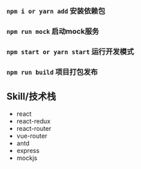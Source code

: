 ### `npm i or yarn add` 安装依赖包

### `npm run mock` 启动mock服务

### `npm start or yarn start` 运行开发模式

### `npm run build` 项目打包发布

## Skill/技术栈

- react
- react-redux
- react-router
- vue-router
- antd
- express 
- mockjs

